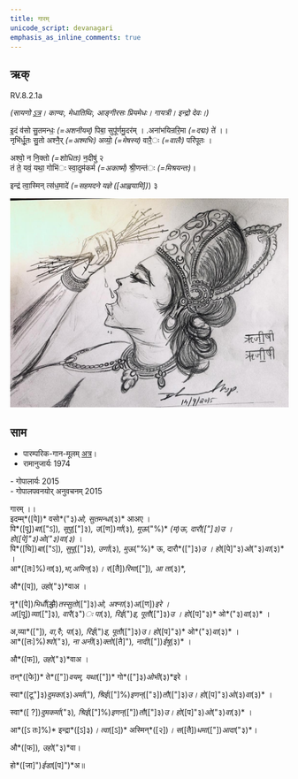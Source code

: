 ```yaml
---
title: गारम्  
unicode_script: devanagari  
emphasis_as_inline_comments: true
---   
```


## ऋक्

RV.8.2.1a

*(सायणो [ऽत्र](https://archive.org/stream/RgVedaWithSayanasCommentaryPart3/rv_sayanabhasya_part3#page/n619/mode/2up&sa=D&ust=1542425956247000)। काण्वः, मेधातिथिः, आङ्गीरसः प्रियमेधः। गायत्री। इन्द्रो देवः।)*

इ॒दं व॑सो सु॒तमन्धः॒ *(=अशनीयम्)* पिबा॒ सुपू॑र्णमु॒दर॑म् । .अना॑भयिन्ररि॒मा *(=दद्मः)* ते॑ ।।  
नृभि॑र्धू॒तः सु॒तो अश्नै॒र् *(=अश्मभिः)* अव्यो॒ *(=मेषस्य)* वारै॒ः *(=वालैः)* परि॑पूतः ।

अश्वो॒ न नि॒क्तो *(=शोधितः)* न॒दीषु॑ २  
तं ते॒ यवं॒ यथा॒ गोभि॑ः स्वा॒दुम॑कर्म *(=अकार्ष्म)* श्री॒णन्त॑ः  *(=मिश्रयन्तः)*।

इन्द्र॑ त्वा॒स्मिन् त्स॑ध॒मादे॑ *(=सहमदने यज्ञे ([आह्वयामि])*) ३

![](../images/indra-squeezing-soma-into-mouth.jpg)


## साम

- पारम्परिक-गान-मूलम् [अत्र](https://archive.org/stream/sAmaveda-jaiminIya-paravastu-paramparA-docs/AASHEERVACHANA%20SAAMAANI#page/n1/mode/1up&sa=D&ust=1542425956247000)।
- रामानुजार्यः 1974 
<div class="audioEmbed" src="https://archive
.org/download/jaiminIya-sAma-gAna-paravastu-tradition-rAmAnuja/gAram.mp3"></div>
- गोपालार्यः 2015  
<div class="audioEmbed" src="https://archive
.org/download/jaiminIya-sAma-gAna-paravastu-tradition-gopAla-2015/gAram.mp3"></div>
- गोपालपवनयोर् अनुवचनम् 2015  
<div class="audioEmbed" src="https://archive
.org/download/jaiminIya-sAma-gAna-paravastu-tradition-anuvachanam-gopAla-pavana-2015/gAram.mp3"></div>

गारम् ।।    
इदम्म्*([पे])* वसो*("३)*ओ, सुतमन्धा*(३)* आअए ।  
पि*([पू])*बा*(["ऽ])*, सूपू*(["]३)*, उ*([ण])*र्णा*(३)*, मूऊ*("%)* *(म्)*ऊ, दारौ*(["]३)*उ । हो*([पे]"३)*ओ*("३)*वा*(३)* ।    
पि*([घि])*बा*(["ऽ])*, सुपू*(["]३)*, उर्णा*(३)*,  मुऊ*("%)* ऊ, दारौ*(["]३)*उ । हो*([पे]"३)*ओ*("३)*वा*(३)* ।    
आ*([तः]%)*ना*(३)*,भा,अयिन्*(३)*। र*([तै])*रिमा*(["])*, आ ता*(३)*,

औ*([प])*, उहो*("३)*वाअ ।  
  
नृ*([पे])*भिर्धौ*(~~द्धौ~~)*तस्सुतो*(["]३)*ओ, अश्ना*(३)*अ*([ण])*इरे ।  
अ*([पू])*व्या*(["]३)*, वारै*(३")*ः पा*(३)*, रिई*(")*इ, पूतौ*(["]३)*उ । हो*([प]"३)* ओ*("३)*वा*(३)* ।  

अ,व्या*(["])*, वा,रैः, पा*(३)*, रिई*(")*इ, पूतौ*(["]३)*उ। हो*([प]"३)* ओ*("३)*वा*(३)* ।    
आ*([तः]%)*श्वो*("३)*, ना अनी*(३)*क्तो*([तै]")*, नादी*(["])*ईषू*(३)* ।  

औ*([फ])*, उहो*("३)*वाअ ।

  
तन्*([फे])* ते*(["])*वयम्, यथा*(["])* गो*(["]३)*ओभी*(३)*इरे ।

स्वा*([टू"]३)*दुमका*(३)*अर्मा*(")*, श्रिई*(["]%)*इणन्*(["३])*तौ*(["]३)*उ। हो*([प]"३)*ओ*(३)*वा*(३)* ।

स्वा*([ ?])*दुमकर्मा*("३)*, श्रिई*(["]%)*इणन्*(["])*तौ*(["]३)*उ। हो*([प]"३)*ओ*("३)*वा*(३)* ।  

आ*([ऽ तः]%)* इन्द्रा*([ऽ]३)*। त्वा*([ऽ])* अस्मिन्*([२])*। स*([तै])*धमा*(["])*आदा*("३)*।  

औ*([फ])*, उहो*("३)*वा।

हो*([जा]")*ईडा*([प]")*अ॥